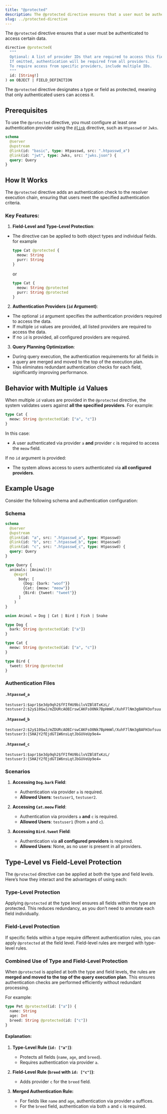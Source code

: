 ```yaml
---
title: "@protected"
description: The @protected directive ensures that a user must be authenticated to access certain data.
slug: ../protected-directive
---
```


The `@protected` directive ensures that a user must be authenticated to access certain data.

```graphql title="Directive Definition" showLineNumbers
directive @protected(
  """
  Optional: A list of provider IDs that are required to access this field or type.
  If omitted, authentication will be required from all providers.
  To require access from specific providers, include multiple IDs.
  """
  id: [String!]
) on OBJECT | FIELD_DEFINITION
```

The `@protected` directive designates a type or field as protected, meaning that only authenticated users can access it.

## Prerequisites

To use the `@protected` directive, you must configure at least one authentication provider using the [`@link`](./link.md) directive, such as `Htpasswd` or `Jwks`.

```graphql title="Authentication Provider Configuration" showLineNumbers
schema
  @server
  @upstream
  @link(id: "basic", type: Htpasswd, src: ".htpasswd_a")
  @link(id: "jwt", type: Jwks, src: "jwks.json") {
  query: Query
}
```

## How It Works

The `@protected` directive adds an authentication check to the resolver execution chain, ensuring that users meet the specified authentication criteria.

### Key Features:

1. **Field-Level and Type-Level Protection**:

- The directive can be applied to both object types and individual fields. for example
  ```graphql
  type Cat @protected {
    meow: String
    purr: String
  }
  ```
  or
  ```graphql
  type Cat {
    meow: String @protected
    purr: String @protected
  }
  ```

2. **Authentication Providers (`id` Argument)**:

- The optional `id` argument specifies the authentication providers required to access the data.
- If multiple `id` values are provided, all listed providers are required to access the data.
- If no `id` is provided, all configured providers are required.

3. **Query Planning Optimization**:

- During query execution, the authentication requirements for all fields in a query are merged and moved to the top of the execution plan.
- This eliminates redundant authentication checks for each field, significantly improving performance.

## Behavior with Multiple `id` Values

When multiple `id` values are provided in the `@protected` directive, the system validates users against **all the specified providers**. For example:

```graphql
type Cat {
  meow: String @protected(id: ["a", "c"])
}
```

In this case:

- A user authenticated via provider `a` **and** provider `c` is required to access the `meow` field.

If no `id` argument is provided:

- The system allows access to users authenticated via **all configured providers**.

## Example Usage

Consider the following schema and authentication configuration:

### Schema

```graphql showLineNumbers
schema
  @server
  @upstream
  @link(id: "a", src: ".htpasswd_a", type: Htpasswd)
  @link(id: "b", src: ".htpasswd_b", type: Htpasswd)
  @link(id: "c", src: ".htpasswd_c", type: Htpasswd) {
  query: Query
}

type Query {
  animals: [Animal!]!
    @expr(
      body: [
        {Dog: {bark: "woof"}}
        {Cat: {meow: "meow"}}
        {Bird: {tweet: "tweet"}}
      ]
    )
}

union Animal = Dog | Cat | Bird | Fish | Snake

type Dog {
  bark: String @protected(id: ["a"])
}

type Cat {
  meow: String @protected(id: ["a", "c"])
}

type Bird {
  tweet: String @protected
}
```

### Authentication Files

#### `.htpasswd_a`

```text
testuser1:$apr1$e3dp9qh2$fFIfHU9bilvVZBl8TxKzL/
testuser2:$2y$10$wJ/mZDURcAOBIrswCAKFsO0Nk7BpHmWl/XuhF7lNm3gBAFH3ofsuu
```

#### `.htpasswd_b`

```text
testuser2:$2y$10$wJ/mZDURcAOBIrswCAKFsO0Nk7BpHmWl/XuhF7lNm3gBAFH3ofsuu
testuser3:{SHA}Y2fEjdGT1W6nsLqtJbGUVeUp9e4=
```

#### `.htpasswd_c`

```text
testuser1:$apr1$e3dp9qh2$fFIfHU9bilvVZBl8TxKzL/
testuser3:{SHA}Y2fEjdGT1W6nsLqtJbGUVeUp9e4=
```

### Scenarios

1. **Accessing `Dog.bark` Field**:

   - Authentication via provider `a` is required.
   - **Allowed Users**: `testuser1`, `testuser2`.

2. **Accessing `Cat.meow` Field**:

   - Authentication via providers `a` **and** `c` is required.
   - **Allowed Users**: `testuser1` (from `a` and `c`).

3. **Accessing `Bird.tweet` Field**:
   - Authentication via **all configured providers** is required.
   - **Allowed Users**: None, as no user is present in all providers.

## Type-Level vs Field-Level Protection

The `@protected` directive can be applied at both the type and field levels. Here’s how they interact and the advantages of using each:

### Type-Level Protection

Applying `@protected` at the type level ensures all fields within the type are protected. This reduces redundancy, as you don’t need to annotate each field individually.

### Field-Level Protection

If specific fields within a type require different authentication rules, you can apply `@protected` at the field level. Field-level rules are merged with type-level rules.

### Combined Use of Type and Field-Level Protection

When `@protected` is applied at both the type and field levels, the rules are **merged and moved to the top of the query execution plan**. This ensures authentication checks are performed efficiently without redundant processing.

For example:

```graphql showLineNumbers
type Pet @protected(id: ["a"]) {
  name: String
  age: Int
  breed: String @protected(id: ["c"])
}
```

#### Explanation:

1. **Type-Level Rule (`id: ["a"]`)**:

   - Protects all fields (`name`, `age`, and `breed`).
   - Requires authentication via provider `a`.

2. **Field-Level Rule (`breed` with `id: ["c"]`)**:

   - Adds provider `c` for the `breed` field.

3. **Merged Authentication Rule:**

   - For fields like `name` and `age`, authentication via provider `a` suffices.
   - For the `breed` field, authentication via both `a` and `c` is required.
